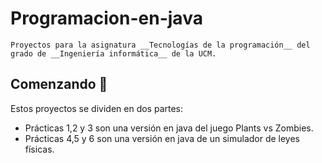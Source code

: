 # Programacion-en-java

```
Proyectos para la asignatura __Tecnologías de la programación__ del grado de __Ingeniería informática__ de la UCM.
```

## Comenzando :running:

Estos proyectos se dividen en dos partes:

* Prácticas 1,2 y 3 son una versión en java del juego Plants vs Zombies.
* Prácticas 4,5 y 6 son una versión en java de un simulador de leyes físicas.
